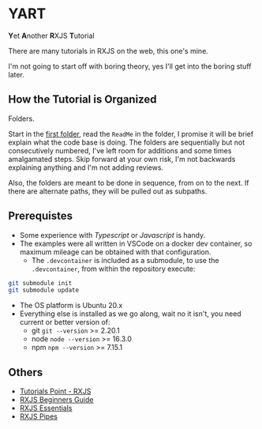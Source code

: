 # YART

**Y**et **A**nother **R**XJS **T**utorial

There are many tutorials in RXJS on the web, this one's mine.

I'm not going to start off with boring theory, yes I'll get into the boring stuff later.

## How the Tutorial is Organized

Folders.  

Start in the [first folder](/001_Getting_Started), read the `ReadMe` in the folder, I promise it will be brief explain what the code base is doing.  The folders are sequentially but not consecutively numbered, I've left room for additions and some times amalgamated steps.  Skip forward at your own risk, I'm not backwards explaining anything and I'm not adding reviews.

Also, the folders are meant to be done in sequence, from on to the next.  If there are alternate paths, they will be pulled out as subpaths.

## Prerequistes

- Some experience with _Typescript_ or _Javascript_ is handy.
- The examples were all written in VSCode on a docker dev container, so maximum mileage can be obtained with that configuration.
  - The `.devcontainer` is included as a submodule, to use the `.devcontainer`, from within the repository execute:
```sh
git submodule init
git submodule update
``` 
- The OS platform is Ubuntu 20.x
- Everything else is installed as we go along, wait no it isn't, you need current or better version of:
  - git `git --version` >= 2.20.1
  - node `node --version` >= 16.3.0
  - npm `npm --version` >= 7.15.1

## Others

- [Tutorials Point - RXJS](https://www.tutorialspoint.com/rxjs/index.htm)
- [RXJS Beginners Guide](https://www.geeksforgeeks.org/rxjs-beginners-guide/)
- [RXJS Essentials](https://yakovfain.com/2017/08/28/rxjs-essentials-part-1/)
- [RXJS Pipes](https://johnlindquist.com/rxjs-pipes/)
